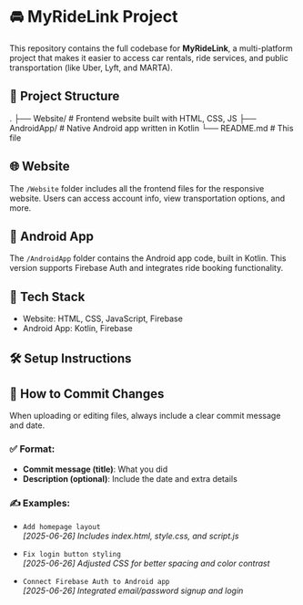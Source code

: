 # 🚘 MyRideLink Project

This repository contains the full codebase for **MyRideLink**, a multi-platform project that makes it easier to access car rentals, ride services, and public transportation (like Uber, Lyft, and MARTA).

## 📂 Project Structure

.
├── Website/ # Frontend website built with HTML, CSS, JS
├── AndroidApp/ # Native Android app written in Kotlin
└── README.md # This file

## 🌐 Website

The `/Website` folder includes all the frontend files for the responsive website. Users can access account info, view transportation options, and more.

## 📱 Android App

The `/AndroidApp` folder contains the Android app code, built in Kotlin. This version supports Firebase Auth and integrates ride booking functionality.

## 🚀 Tech Stack

- Website: HTML, CSS, JavaScript, Firebase
- Android App: Kotlin, Firebase

## 🛠 Setup Instructions

## 💬 How to Commit Changes

When uploading or editing files, always include a clear commit message and date.

### ✅ Format:

- **Commit message (title)**: What you did
- **Description (optional)**: Include the date and extra details

### ✍️ Examples:

- `Add homepage layout`  
  _[2025-06-26] Includes index.html, style.css, and script.js_

- `Fix login button styling`  
  _[2025-06-26] Adjusted CSS for better spacing and color contrast_

- `Connect Firebase Auth to Android app`  
  _[2025-06-26] Integrated email/password signup and login_

